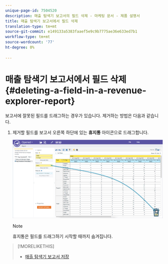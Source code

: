 ```yaml
---
unique-page-id: 7504520
description: 매출 탐색기 보고서의 필드 삭제 - 마케팅 문서 - 제품 설명서
title: 매출 탐색기 보고서에서 필드 삭제
translation-type: tm+mt
source-git-commit: e149133a5383faaef5e9c9b7775ae36e633ed7b1
workflow-type: tm+mt
source-wordcount: '77'
ht-degree: 0%

---
```



# 매출 탐색기 보고서에서 필드 삭제 {#deleting-a-field-in-a-revenue-explorer-report}

보고서에 잘못된 필드를 드래그하는 경우가 있습니다. 제거하는 방법은 다음과 같습니다.

1. 제거할 필드를 보고서 오른쪽 하단에 있는 **휴지통** 아이콘으로 드래그합니다.

   ![](assets/image2015-3-24-16-3a40-3a13.png)

   >[!NOTE]
   >
   >휴지통은 필드를 드래그하기 시작할 때까지 숨겨집니다.

>[!MORELIKETHIS]
>
>* [매출 탐색기 보고서 저장](saving-a-revenue-explorer-report.md)

>



